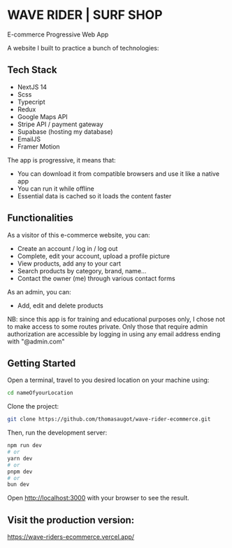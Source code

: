 # WAVE RIDER | SURF SHOP

E-commerce Progressive Web App

A website I built to practice a bunch of technologies:

## Tech Stack

- NextJS 14
- Scss
- Typecript
- Redux
- Google Maps API
- Stripe API / payment gateway
- Supabase (hosting my database)
- EmailJS
- Framer Motion

The app is progressive, it means that:

- You can download it from compatible browsers and use it like a native app
- You can run it while offline
- Essential data is cached so it loads the content faster

## Functionalities

As a visitor of this e-commerce website, you can:

- Create an account / log in / log out
- Complete, edit your account, upload a profile picture
- View products, add any to your cart
- Search products by category, brand, name...
- Contact the owner (me) through various contact forms

As an admin, you can:

- Add, edit and delete products

NB: since this app is for training and educational purposes only, I chose not to make access to some routes private. Only those that require admin authorization are accessible by logging in using any email address ending with "@admin.com"

## Getting Started

Open a terminal, travel to you desired location on your machine using:

```bash
cd nameOfyourLocation
```

Clone the project:

```bash
git clone https://github.com/thomasaugot/wave-rider-ecommerce.git
```

Then, run the development server:

```bash
npm run dev
# or
yarn dev
# or
pnpm dev
# or
bun dev
```

Open [http://localhost:3000](http://localhost:3000) with your browser to see the result.

## Visit the production version:

https://wave-riders-ecommerce.vercel.app/
